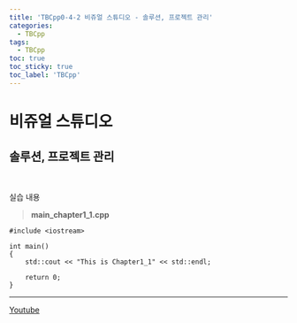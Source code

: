 ```yaml
---
title: 'TBCpp0-4-2 비쥬얼 스튜디오 - 솔루션, 프로젝트 관리'
categories:
  - TBCpp
tags:
  - TBCpp
toc: true
toc_sticky: true
toc_label: 'TBCpp'
---
```


# 비쥬얼 스튜디오

## 솔루션, 프로젝트 관리

<br>

실습 내용

> **main_chapter1_1.cpp**

```
#include <iostream>

int main()
{
	std::cout << "This is Chapter1_1" << std::endl;

	return 0;
}
```

---

[Youtube](https://www.youtube.com/watch?v=aFvR-JHWp_g&list=PLNfg4W25Tapw5Yx4yuExHNybBIUk68aNz&index=7)
